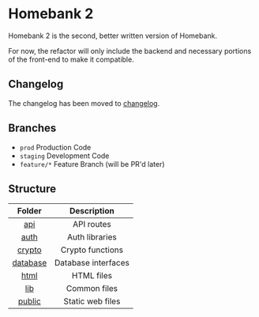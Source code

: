 # Homebank 2

Homebank 2 is the second, better written version of Homebank.

For now, the refactor will only include the backend and necessary portions of the front-end to make it compatible.

## Changelog

The changelog has been moved to [changelog](/CHANGELOG.md).

## Branches

-   `prod` Production Code
-   `staging` Development Code
-   `feature/*` Feature Branch (will be PR'd later)

## Structure

|             Folder             |     Description     |
| :----------------------------: | :-----------------: |
|    [api](/src/packages/api)    |     API routes      |
|   [auth](/src/packages/auth)   |   Auth libraries    |
| [crypto](/src/packages/crypto) |  Crypto functions   |
|  [database](/src/packages/db)  | Database interfaces |
|   [html](/src/packages/html)   |     HTML files      |
|    [lib](/src/packages/lib)    |    Common files     |
| [public](/src/packages/public) |  Static web files   |
